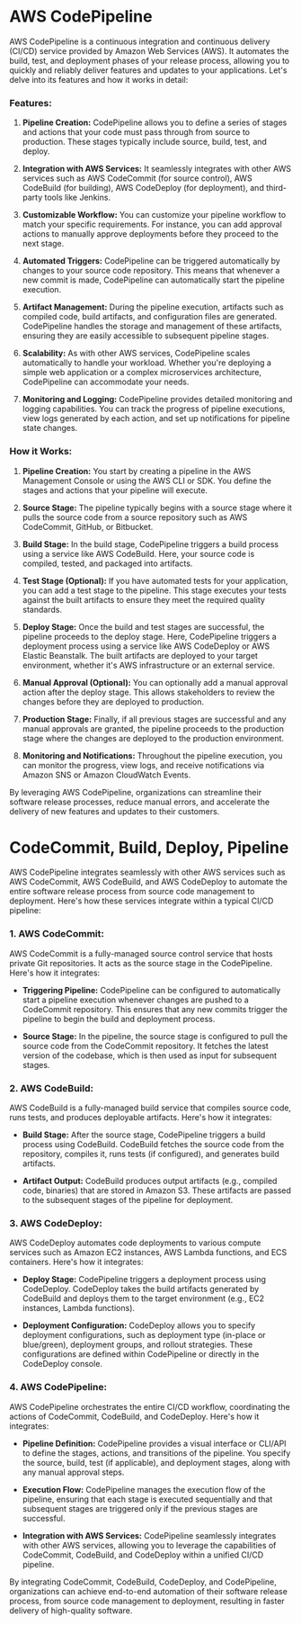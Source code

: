 # AWS CodePipeline

AWS CodePipeline is a continuous integration and continuous delivery (CI/CD) service provided by Amazon Web Services (AWS). It automates the build, test, and deployment phases of your release process, allowing you to quickly and reliably deliver features and updates to your applications. Let's delve into its features and how it works in detail:

### Features:

1. **Pipeline Creation:** CodePipeline allows you to define a series of stages and actions that your code must pass through from source to production. These stages typically include source, build, test, and deploy.

2. **Integration with AWS Services:** It seamlessly integrates with other AWS services such as AWS CodeCommit (for source control), AWS CodeBuild (for building), AWS CodeDeploy (for deployment), and third-party tools like Jenkins.

3. **Customizable Workflow:** You can customize your pipeline workflow to match your specific requirements. For instance, you can add approval actions to manually approve deployments before they proceed to the next stage.

4. **Automated Triggers:** CodePipeline can be triggered automatically by changes to your source code repository. This means that whenever a new commit is made, CodePipeline can automatically start the pipeline execution.

5. **Artifact Management:** During the pipeline execution, artifacts such as compiled code, build artifacts, and configuration files are generated. CodePipeline handles the storage and management of these artifacts, ensuring they are easily accessible to subsequent pipeline stages.

6. **Scalability:** As with other AWS services, CodePipeline scales automatically to handle your workload. Whether you're deploying a simple web application or a complex microservices architecture, CodePipeline can accommodate your needs.

7. **Monitoring and Logging:** CodePipeline provides detailed monitoring and logging capabilities. You can track the progress of pipeline executions, view logs generated by each action, and set up notifications for pipeline state changes.

### How it Works:

1. **Pipeline Creation:** You start by creating a pipeline in the AWS Management Console or using the AWS CLI or SDK. You define the stages and actions that your pipeline will execute.

2. **Source Stage:** The pipeline typically begins with a source stage where it pulls the source code from a source repository such as AWS CodeCommit, GitHub, or Bitbucket.

3. **Build Stage:** In the build stage, CodePipeline triggers a build process using a service like AWS CodeBuild. Here, your source code is compiled, tested, and packaged into artifacts.

4. **Test Stage (Optional):** If you have automated tests for your application, you can add a test stage to the pipeline. This stage executes your tests against the built artifacts to ensure they meet the required quality standards.

5. **Deploy Stage:** Once the build and test stages are successful, the pipeline proceeds to the deploy stage. Here, CodePipeline triggers a deployment process using a service like AWS CodeDeploy or AWS Elastic Beanstalk. The built artifacts are deployed to your target environment, whether it's AWS infrastructure or an external service.

6. **Manual Approval (Optional):** You can optionally add a manual approval action after the deploy stage. This allows stakeholders to review the changes before they are deployed to production.

7. **Production Stage:** Finally, if all previous stages are successful and any manual approvals are granted, the pipeline proceeds to the production stage where the changes are deployed to the production environment.

8. **Monitoring and Notifications:** Throughout the pipeline execution, you can monitor the progress, view logs, and receive notifications via Amazon SNS or Amazon CloudWatch Events.

By leveraging AWS CodePipeline, organizations can streamline their software release processes, reduce manual errors, and accelerate the delivery of new features and updates to their customers.


# CodeCommit, Build, Deploy, Pipeline

AWS CodePipeline integrates seamlessly with other AWS services such as AWS CodeCommit, AWS CodeBuild, and AWS CodeDeploy to automate the entire software release process from source code management to deployment. Here's how these services integrate within a typical CI/CD pipeline:

### 1. AWS CodeCommit:
AWS CodeCommit is a fully-managed source control service that hosts private Git repositories. It acts as the source stage in the CodePipeline. Here's how it integrates:

- **Triggering Pipeline:** CodePipeline can be configured to automatically start a pipeline execution whenever changes are pushed to a CodeCommit repository. This ensures that any new commits trigger the pipeline to begin the build and deployment process.

- **Source Stage:** In the pipeline, the source stage is configured to pull the source code from the CodeCommit repository. It fetches the latest version of the codebase, which is then used as input for subsequent stages.

### 2. AWS CodeBuild:
AWS CodeBuild is a fully-managed build service that compiles source code, runs tests, and produces deployable artifacts. Here's how it integrates:

- **Build Stage:** After the source stage, CodePipeline triggers a build process using CodeBuild. CodeBuild fetches the source code from the repository, compiles it, runs tests (if configured), and generates build artifacts.

- **Artifact Output:** CodeBuild produces output artifacts (e.g., compiled code, binaries) that are stored in Amazon S3. These artifacts are passed to the subsequent stages of the pipeline for deployment.

### 3. AWS CodeDeploy:
AWS CodeDeploy automates code deployments to various compute services such as Amazon EC2 instances, AWS Lambda functions, and ECS containers. Here's how it integrates:

- **Deploy Stage:** CodePipeline triggers a deployment process using CodeDeploy. CodeDeploy takes the build artifacts generated by CodeBuild and deploys them to the target environment (e.g., EC2 instances, Lambda functions).

- **Deployment Configuration:** CodeDeploy allows you to specify deployment configurations, such as deployment type (in-place or blue/green), deployment groups, and rollout strategies. These configurations are defined within CodePipeline or directly in the CodeDeploy console.

### 4. AWS CodePipeline:
AWS CodePipeline orchestrates the entire CI/CD workflow, coordinating the actions of CodeCommit, CodeBuild, and CodeDeploy. Here's how it integrates:

- **Pipeline Definition:** CodePipeline provides a visual interface or CLI/API to define the stages, actions, and transitions of the pipeline. You specify the source, build, test (if applicable), and deployment stages, along with any manual approval steps.

- **Execution Flow:** CodePipeline manages the execution flow of the pipeline, ensuring that each stage is executed sequentially and that subsequent stages are triggered only if the previous stages are successful.

- **Integration with AWS Services:** CodePipeline seamlessly integrates with other AWS services, allowing you to leverage the capabilities of CodeCommit, CodeBuild, and CodeDeploy within a unified CI/CD pipeline.

By integrating CodeCommit, CodeBuild, CodeDeploy, and CodePipeline, organizations can achieve end-to-end automation of their software release process, from source code management to deployment, resulting in faster delivery of high-quality software.